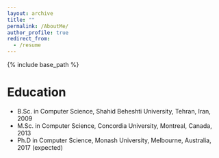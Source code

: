 ```yaml
---
layout: archive
title: ""
permalink: /AboutMe/
author_profile: true
redirect_from:
  - /resume
---
```


{% include base_path %}

Education
======
* B.Sc. in Computer Science, Shahid Beheshti University, Tehran, Iran, 2009
* M.Sc. in Computer Science, Concordia University, Montreal, Canada, 2013
* Ph.D in Computer Science, Monash University, Melbourne, Australia, 2017 (expected)
